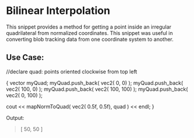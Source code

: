 # Bilinear Interpolation

This snippet provides a method for getting a point inside an irregular quadrilateral from normalized coordinates. This snippet was useful in converting blob tracking data from one coordinate system to another.


## Use Case:

//declare quad: points oriented clockwise from top left

{
vector<vec2> myQuad;
myQuad.push_back( vec2(   0,   0) );
myQuad.push_back( vec2( 100,   0) );
myQuad.push_back( vec2( 100, 100) );
myQuad.push_back( vec2(   0, 100) );

cout << mapNormToQuad( vec2( 0.5f, 0.5f), quad ) << endl;
}

Output:
> [  50, 50 ]
